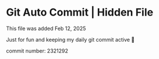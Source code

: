 # Git Auto Commit | Hidden File

This file was added Feb 12, 2025

Just for fun and keeping my daily git commit active 🤪

commit number: 2321292
